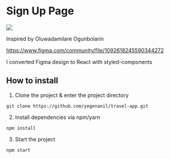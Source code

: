 # Sign Up Page

<img src="https://user-images.githubusercontent.com/60621490/167414609-564b76e1-76ea-4aae-8a79-ef0c50e41686.png" />

Inspired by Oluwadamilare Ogunbolarin

https://www.figma.com/community/file/1092618245590344272

I converted Figma design to React with styled-components

## How to install

1. Clone the project & enter the project directory
```
git clone https://github.com/yegenanil/travel-app.git
```
2. Install dependencies via npm/yarn
```
npm install
```
3. Start the project
```
npm start
```
